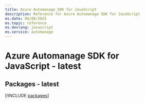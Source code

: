 ```yaml
---
title: Azure Automanage SDK for JavaScript
description: Reference for Azure Automanage SDK for JavaScript
ms.date: 04/08/2025
ms.topic: reference
ms.devlang: javascript
ms.service: automanage
---
```

# Azure Automanage SDK for JavaScript - latest
## Packages - latest
[!INCLUDE [packages](automanage-index.md)]